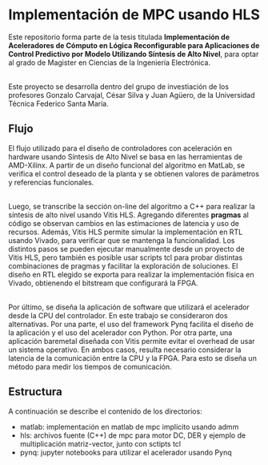 # Implementación de MPC usando HLS

Este repositorio forma parte de la tesis titulada <b>Implementación de Aceleradores de Cómputo en Lógica Reconfigurable para Aplicaciones de Control Predictivo por Modelo Utilizando Síntesis de Alto Nivel</b>,
para optar al grado de Magister en Ciencias de la Ingeniería Electrónica.
<br><br>

Este proyecto se desarrolla dentro del grupo de investiación de los profesores Gonzalo Carvajal, César Silva y Juan Agüero, de la Universidad Técnica Federico Santa María.


## Flujo

El flujo utilizado para el diseño de controladores con aceleración en hardware usando Síntesis de Alto Nivel se basa en las herramientas de AMD-Xilinx.
A partir de un diseño funcional del algoritmo en MatLab, se verifica el control deseado de la planta y se obtienen valores de parámetros y referencias funcionales.
<br><br>

Luego, se transcribe la sección on-line del algoritmo a C++ para realizar la síntesis de alto nivel usando Vitis HLS. Agregando diferentes <b>pragmas</b> al código se observan cambios en las estimaciones de latencia y uso de recursos.
Además, Vitis HLS permite simular la implementación en RTL usando Vivado, para verificar que se mantenga la funcionalidad. 
Los distintos pasos se pueden ejecutar manualmente desde un proyecto de Vitis HLS, pero también es posible usar scripts tcl para probar distintas combinaciones de pragmas y facilitar la exploración de soluciones.
El diseño en RTL elegido se exporta para realizar la implementación física en Vivado, obtienendo el bitstream que configurará la FPGA. 
<br><br>

Por último, se diseña la aplicación de software que utilizará el acelerador desde la CPU del controlador. En este trabajo se consideraron dos alternativas. 
Por una parte, el uso del framework Pynq facilita el diseño de la aplicación y el uso del acelerador con Python. Por otra parte, una aplicación baremetal diseñada con Vitis permite evitar el overhead de usar un sistema operativo.
En ambos casos, resulta necesario considerar la latencia de la comunicación entre la CPU y la FPGA. Para esto se diseña un método para medir los tiempos de comunicación. 


## Estructura

A continuación se describe el contenido de los directorios:
- matlab: implementación en matlab de mpc implícito usando admm
- hls: archivos fuente (C++) de mpc para motor DC, DER y ejemplo de multiplicación matriz-vector, junto con sctipts tcl
- pynq: jupyter notebooks para utilizar el acelerador usando Pynq